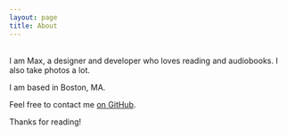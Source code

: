 ```yaml
---
layout: page
title: About
---
```

<br />
I am Max, a designer and developer who loves reading and audiobooks. I also take photos a lot. 
 
I am based in Boston, MA.
 
Feel free to contact me [on GitHub](https://github.com/maxim-xu).

Thanks for reading!
